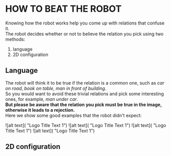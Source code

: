 HOW TO BEAT THE ROBOT
=====================

Knowing how the robot works help you come up with relations that confuse it.  
The robot decides whether or not to believe the relation you pick using two methods:
1. language 
2. 2D configuration

## Language

The robot will think it to be true if the relation is a common one, such as *car on road*, *book on table*, *man in front of building*.   
So you would want to avoid these trivial relations and pick some interesting ones, for example, *man under car*.  
**But please be aware that the relation you pick must be true in the image, otherwise it leads to a rejection.**  
Here we show some good examples that the robot didn't expect:

![alt text]( "Logo Title Text 1")
![alt text]( "Logo Title Text 1")
![alt text]( "Logo Title Text 1")
![alt text]( "Logo Title Text 1")

## 2D configuration
